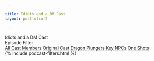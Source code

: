 ```yaml
---

title: Idiots and a DM Cast
layout: portfolio-2

---
```


<!--fixed-column-wrap end -->      
<div class="fixed-column-wrap">
    <div class="progress-bar-wrap">
        <div class="progress-bar color-bg"></div>
    </div>
    <div class="column-image fl-wrap full-height">
        <div class="bg"  data-bg="images/bg/long/1.jpg"></div>
        <div class="overlay"></div>
    </div>
    <div class="fcw-dec"></div>
    <div class="fixed-column-tilte fcw-title"><span>Idiots and a DM Cast</span></div>
</div>
<!--fixed-column-wrap end -->                        
<!--column-wrap -->
<div class="column-wrap  ">
<!--fixed-top-panel --> 					
    <div class="fixed-top-panel filter-panel fl-wrap">
        <div class="fixed-filter-panel_title color-bg">
            Episode Filter <i class="fal fa-long-arrow-right"></i>
        </div>
        <div class="gallery-filters inline-dark-filters">
            <a href="#" class="gallery-filter  gallery-filter-active" data-filter="*">All Cast Members</a>
            <a href="#" class="gallery-filter" data-filter=".season_1">Original Cast</a>
			<a href="#" class="gallery-filter" data-filter=".bloopers_extra">Dragon Plungers</a>
			<a href="#" class="gallery-filter" data-filter=".trailer">Key NPCs</a>
			<a href="#" class="gallery-filter" data-filter=".episode">One Shots</a>
        </div>
        <div class="folio-counter">
            <div class="num-album"></div>
            <div class="all-album"></div>
        </div>
    </div>
    <!-- fixed-top-panel end --> 
    <!-- portfolio start -->
    <div class="gallery-items min-pad  vis-det   fl-wrap  ">
        {% include podcast-filters.html %} 								
    </div>
    <!-- portfolio end -->
</div>
